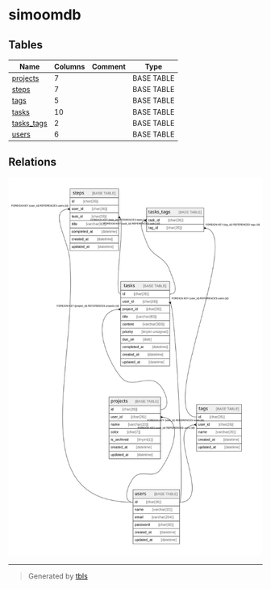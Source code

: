 # simoomdb

## Tables

| Name | Columns | Comment | Type |
| ---- | ------- | ------- | ---- |
| [projects](projects.md) | 7 |  | BASE TABLE |
| [steps](steps.md) | 7 |  | BASE TABLE |
| [tags](tags.md) | 5 |  | BASE TABLE |
| [tasks](tasks.md) | 10 |  | BASE TABLE |
| [tasks_tags](tasks_tags.md) | 2 |  | BASE TABLE |
| [users](users.md) | 6 |  | BASE TABLE |

## Relations

![er](schema.svg)

---

> Generated by [tbls](https://github.com/k1LoW/tbls)
